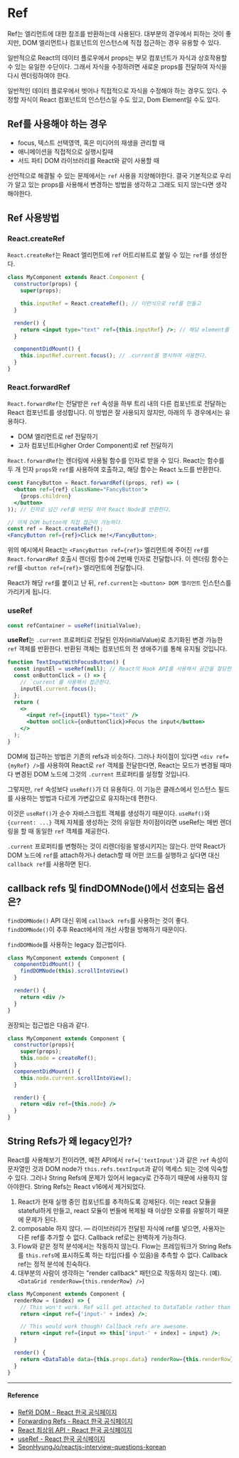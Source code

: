 # Ref

Ref는 엘리먼트에 대한 참조를 반환하는데 사용된다. 대부분의 경우에서 피하는 것이 좋지만, DOM 엘리먼트나 컴포넌트의 인스턴스에 직접 접근하는 경우 유용할 수 있다.

일반적으로 React의 데이터 플로우에서 props는 부모 컴포넌트가 자식과 상호작용할 수 있는 유일한 수단이다. 그래서 자식을 수정하려면 새로운 props를 전달하여 자식을 다시 렌더링하여야 한다.

일반적인 데이터 플로우에서 벗어나 직접적으로 자식을 수정해야 하는 경우도 있다. 수정할 자식이 React 컴포넌트의 인스턴스일 수도 있고, Dom Element일 수도 있다.

## Ref를 사용해야 하는 경우

- focus, 텍스트 선택영역, 혹은 미디어의 재생을 관리할 때
- 애니메이션을 직접적으로 실행시킬때
- 서드 파티 DOM 라이브러리를 React와 같이 사용할 때

선언적으로 해결될 수 있는 문제에서는 `ref` 사용을 지양해야한다. 결국 기본적으로 우리가 알고 있는 props를 사용해서 변경하는 방법을 생각하고 그래도 되지 않는다면 생각해야한다.

## Ref 사용방법

### React.createRef

`React.createRef`는 React 엘리먼트에 `ref` 어트리뷰트로 붙일 수 있는 `ref`를 생성한다.

```jsx
class MyComponent extends React.Component {
  constructor(props) {
    super(props);

    this.inputRef = React.createRef(); // 이런식으로 ref를 만들고
  }

  render() {
    return <input type="text" ref={this.inputRef} />; // 해당 element를 바인딩 시킨다.
  }

  componentDidMount() {
    this.inputRef.current.focus(); // .current를 명시하여 사용한다.
  }
}
```

### React.forwardRef

`React.forwardRef`는 전달받은 `ref` 속성을 하부 트리 내의 다른 컴포넌트로 전달하는 React 컴포넌트를 생성합니다. 이 방법은 잘 사용되지 않지만, 아래의 두 경우에서는 유용하다.

- DOM 엘리먼트로 ref 전달하기
- 고차 컴포넌트(Higher Order Component)로 ref 전달하기

`React.forwardRef`는 렌더링에 사용될 함수를 인자로 받을 수 있다. React는 함수를 두 개 인자 `props`와 `ref`를 사용하여 호출하고, 해당 함수는 React 노드를 반환한다.

```jsx
const FancyButton = React.forwardRef((props, ref) => (
  <button ref={ref} className="FancyButton">
    {props.children}
  </button>
)); // 인자로 넘긴 ref를 바인딩 하여 React Node를 반환한다.

// 이제 DOM button에 직접 접근이 가능하다.
const ref = React.createRef();
<FancyButton ref={ref}>Click me!</FancyButton>;
```

위의 예시에서 React는 `<FancyButton ref={ref}>` 엘리먼트에 주어진 `ref`를 `React.forwardRef` 호출시 렌더링 함수에 2번째 인자로 전달합니다. 이 렌더링 함수는 `ref`를 `<button ref={ref}>` 엘리먼트에 전달합니다.

React가 해당 `ref`를 붙이고 난 뒤, `ref.current`는 `<button> DOM 엘리먼트` 인스턴스를 가리키게 됩니다.

### useRef

```jsx
const refContainer = useRef(initialValue);
```

**useRef**는 `.current` 프로퍼티로 전달된 인자(initialValue)로 초기화된 변경 가능한 `ref` 객체를 반환한다. 반환된 객체는 컴포넌트의 전 생애주기를 통해 유지될 것입니다.

```jsx
function TextInputWithFocusButton() {
  const inputEl = useRef(null); // React의 Hook API를 사용해서 공간을 할당한다.
  const onButtonClick = () => {
    // `current`를 사용해서 접근한다.
    inputEl.current.focus();
  };
  return (
    <>
      <input ref={inputEl} type="text" />  
      <button onClick={onButtonClick}>Focus the input</button>
    </>
  );
}
```

DOM에 접근하는 방법은 기존의 refs과 비슷하다. 그러나 차이점이 있다면 `<div ref={myRef} />`를 사용하여 React로 `ref` 객체를 전달한다면, React는 모드가 변경될 때마다 변경된 DOM 노드에 그것의 `.current` 프로퍼티를 설정할 것입니다.

그렇지만, `ref` 속성보다 `useRef()`가 더 유용하다. 이 기능은 클래스에서 인스턴스 필드를 사용하는 방법과 다르게 가변값으로 유지하는데 편한다.

이것은 `useRef()`가 순수 자바스크립트 객체를 생성하기 때문이다. `useRef()`와 `{current: ...}` 객체 자체를 생성하는 것의 유일한 차이점이라면 useRef는 매번 렌더링을 할 때 동일한 `ref` 객체를 제공한다.

`.current` 프로퍼티를 변형하는 것이 리렌더링을 발생시키지는 않는다. 만약 React가 DOM 노드에 `ref`를 attach하거나 detach할 때 어떤 코드를 실행하고 싶다면 대신 `callback ref`를 사용하면 된다.

## callback refs 및 findDOMNode()에서 선호되는 옵션은?

`findDOMNode()` API 대신 위에 `callback refs`를 사용하는 것이 좋다. `findDOMNode()`이 추후 React에서의 개선 사항을 방해하기 때문이다.

`findDOMNode`를 사용하는 legacy 접근법이다.

```jsx
class MyComponent extends Component {
  componentDidMount() {
    findDOMNode(this).scrollIntoView()
  }

  render() {
    return <div />
  }
}
```

권장되는 접근법은 다음과 같다.

```jsx
class MyComponent extends Component {
  constructor(props){
    super(props);
    this.node = createRef();
  }
  componentDidMount() {
    this.node.current.scrollIntoView();
  }

  render() {
    return <div ref={this.node} />
  }
}
```

## String Refs가 왜 legacy인가?

React를 사용해보기 전이라면, 예전 API에서 `ref={'textInput'}`과 같은 `ref` 속성이 문자열인 것과 DOM node가 `this.refs.textInput`과 같이 액세스 되는 것에 익숙할 수 있다. 그러나 String Refs에 문제가 있어서 legacy로 간주하기 때문에 사용하지 않아야한다. String Refs는 React v16에서 제거되었다.

1. React가 현재 실행 중인 컴포넌트를 추적하도록 강제된다. 이는 react 모듈을 stateful하게 만들고, react 모듈이 번들에 복제될 때 이상한 오류를 유발하기 때문에 문제가 된다.
2. composable 하지 않다. — 라이브러리가 전달된 자식에 ref를 넣으면, 사용자는 다른 ref를 추가할 수 없다. Callback ref로는 완벽하게 가능하다.
3. Flow와 같은 정적 분석에서는 작동하지 않는다. Flow는 프레임워크가 String Refs를 `this.refs`에 표시하도록 하는 타입(다를 수 있음)을 추측할 수 없다. Callback ref는 정적 분석에 친숙하다.
4. 대부분의 사람이 생각하는 "render callback" 패턴으로 작동하지 않는다. (예). `<DataGrid renderRow={this.renderRow} />`)

```jsx
class MyComponent extends Component {
  renderRow = (index) => {
    // This won't work. Ref will get attached to DataTable rather than MyComponent:
    return <input ref={'input-' + index} />;

    // This would work though! Callback refs are awesome.
    return <input ref={input => this['input-' + index] = input} />;
  }

  render() {
    return <DataTable data={this.props.data} renderRow={this.renderRow} />
  }
}
```

---

#### Reference

- [Ref와 DOM - React 한국 공식페이지](https://ko.reactjs.org/docs/refs-and-the-dom.html)
- [Forwarding Refs - React 한국 공식페이지](https://ko.reactjs.org/docs/forwarding-refs.html#___gatsby)
- [React 최상위 API - React 한국 공식페이지](https://ko.reactjs.org/docs/react-api.html)
- [useRef - React 한국 공식페이지](https://ko.reactjs.org/docs/hooks-reference.html#useref)
- [SeonHyungJo/reactjs-interview-questions-korean](https://github.com/SeonHyungJo/reactjs-interview-questions-korean#refs%EB%8A%94-%EC%96%B4%EB%96%BB%EA%B2%8C-%EC%82%AC%EC%9A%A9%EB%90%98%EB%8A%94%EA%B0%80)